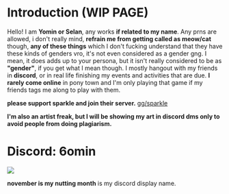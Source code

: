 # Introduction (WIP PAGE)
Hello! I am __Yomin or Selan__, any works __if related to my name__. Any prns are allowed, i don't really mind, __refrain me from getting called as meow/cat__ though, __any of these things__ which I don't fucking understand that they have these kinds of genders vro, it's not even considered as a gender gng. I mean, it does adds up to your persona, but it isn't really considered to be as __"gender"__, if you get what I mean though. I mostly hangout with my friends in __discord__, or in real life finishing my events and activities that are due. __I rarely come online__ in pony town and I'm only playing that game if my friends tags me along to play with them.

__please support sparkle and join their server.__ [gg/sparkle](https://discord.com/invite/sparkle)


__I'm also an artist freak, but I will be showing my art in discord dms only to avoid people from doing plagiarism.__


# Discord: 6omin
![](https://media.discordapp.net/attachments/1361664093165195378/1388861765634228368/image.png?ex=686285d0&is=68613450&hm=f09365e099bd4523c732eeb198ee2e6c5c4fcaadc6f69d31945fcdf7af59f0a8&=&format=webp&quality=lossless)

__november is my nutting month__ is my discord display name.
